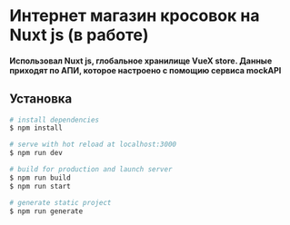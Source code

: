 # Интернет магазин кросовок на Nuxt js (в работе)

#### Использовал Nuxt js, глобальное хранилище VueX store. Данные приходят по АПИ, которое настроено с помощию сервиса mockAPI

## Установка

```bash
# install dependencies
$ npm install

# serve with hot reload at localhost:3000
$ npm run dev

# build for production and launch server
$ npm run build
$ npm run start

# generate static project
$ npm run generate
```
